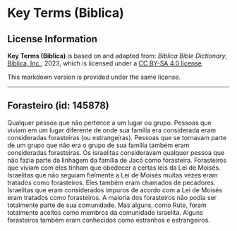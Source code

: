 # Key Terms (Biblica)

## License Information

**Key Terms (Biblica)** is based on and adapted from: _Biblica Bible Dictionary_, [Biblica, Inc.](https://www.biblica.com/), 2023, which is licensed under a [CC BY-SA 4.0 license](https://creativecommons.org/licenses/by-sa/4.0/legalcode.en).

This markdown version is provided under the same license.



--------------------------------

## Forasteiro (id: 145878)

Qualquer pessoa que não pertence a um lugar ou grupo. Pessoas que viviam em um lugar diferente de onde sua família era considerada eram consideradas forasteiras (ou estrangeiras). Pessoas que se tornavam parte de um grupo que não era o grupo de sua família também eram consideradas forasteiras. Os israelitas consideravam qualquer pessoa que não fazia parte da linhagem da família de Jacó como forasteira. Forasteiros que viviam com eles tinham que obedecer a certas leis da Lei de Moisés. Israelitas que não seguiam fielmente a Lei de Moisés muitas vezes eram tratados como forasteiros. Eles também eram chamados de pecadores. Israelitas que eram considerados impuros de acordo com a Lei de Moisés eram tratados como forasteiros. A maioria dos forasteiros não podia ser totalmente parte de sua comunidade. Mas alguns, como Rute, foram totalmente aceitos como membros da comunidade israelita. Alguns forasteiros também eram conhecidos como estranhos e estrangeiros.


